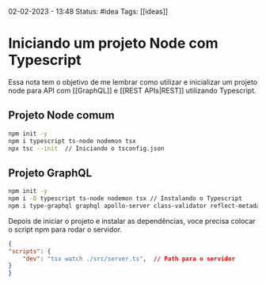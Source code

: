 02-02-2023 - 13:48
Status: #idea
Tags: [[ideas]]

# Iniciando um projeto Node com Typescript

Essa nota tem o objetivo de me lembrar como utilizar e inicializar um projeto node para API com [[GraphQL]] e [[REST APIs|REST]] utilizando Typescript.

## Projeto Node comum
``` bash
npm init -y
npm i typescript ts-node nodemon tsx
npx tsc --init  // Iniciando o tsconfig.json
```

## Projeto GraphQL
```bash
npm init -y
npm i -D typescript ts-node nodemon tsx // Instalando o Typescript
npm i type-graphql graphql apollo-server class-validator reflect-metadata // Instalando o GraphQL
```

Depois de iniciar o projeto e instalar as dependências, voce precisa colocar o script npm para rodar o servidor.
``` json
{
"scripts": {
	"dev": "tsx watch ./src/server.ts",  // Path para o servidor
}
}
```